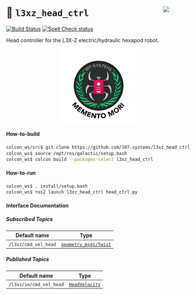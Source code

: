 <a href="https://107-systems.org/"><img align="right" src="https://raw.githubusercontent.com/107-systems/.github/main/logo/107-systems.png" width="15%"></a>
:floppy_disk: `l3xz_head_ctrl`
==============================
[![Build Status](https://github.com/107-systems/l3xz_head_ctrl/actions/workflows/ros2.yml/badge.svg)](https://github.com/107-systems/l3xz_head_ctrl/actions/workflows/ros2.yml)
[![Spell Check status](https://github.com/107-systems/l3xz_head_ctrl/actions/workflows/spell-check.yml/badge.svg)](https://github.com/107-systems/l3xz_head_ctrl/actions/workflows/spell-check.yml)

Head controller for the L3X-Z electric/hydraulic hexapod robot.

<p align="center">
  <a href="https://github.com/107-systems/l3xz"><img src="https://raw.githubusercontent.com/107-systems/.github/main/logo/l3xz-logo-memento-mori-github.png" width="40%"></a>
</p>

#### How-to-build
```bash
colcon_ws/src$ git clone https://github.com/107-systems/l3xz_head_ctrl
colcon_ws$ source /opt/ros/galactic/setup.bash
colcon_ws$ colcon build --packages-select l3xz_head_ctrl
```

#### How-to-run
```bash
colcon_ws$ . install/setup.bash
colcon_ws$ ros2 launch l3xz_head_ctrl head_ctrl.py
```

#### Interface Documentation
##### Subscribed Topics
| Default name | Type |
|:-:|:-:|
| `/l3xz/cmd_vel_head` | [`geometry_msgs/Twist`](http://docs.ros.org/en/api/geometry_msgs/html/msg/Twist.html) |

##### Published Topics
| Default name | Type |
|:-:|:-:|
| `/l3xz/io/cmd_vel_head` | [`HeadVelocity`](https://github.com/107-systems/l3xz_io_dynamixel/blob/main/msg/HeadVelocity.msg) |
